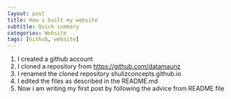 ```yaml
---
layout: post
title: How i built my website
subtitle: Quick summary
categories: Website
tags: [Github, website]
---
```

1. I created a github account
2. I cloned a repository from https://github.com/datamaunz
3. I renamed the cloned repository shulizconcepts.github.io
4. I edited the files as described in the README.md
5. Now i am writing my first post by following the advice from README file
